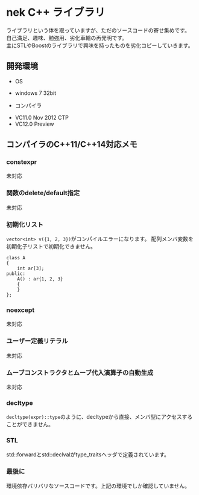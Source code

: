 # nek C++ ライブラリ
ライブラリという体を取っていますが、ただのソースコードの寄せ集めです。  
自己満足、趣味、勉強用、劣化車輪の再発明です。  
主にSTLやBoostのライブラリで興味を持ったものを劣化コピーしていきます。

## 開発環境
 * OS
  - windows 7 32bit
 * コンパイラ
  - VC11.0 Nov 2012 CTP
  - VC12.0 Preview

## コンパイラのC++11/C++14対応メモ

### constexpr
未対応

### 関数のdelete/default指定
未対応

### 初期化リスト
`vector<int> v({1, 2, 3})`がコンパイルエラーになります。 
配列メンバ変数を初期化子リストで初期化できません。

    class A
    {
        int ar[3];
    public:
        A() : ar{1, 2, 3}
        {
        }
    };

### noexcept
未対応

### ユーザー定義リテラル
未対応

### ムーブコンストラクタとムーブ代入演算子の自動生成
未対応

### decltype
`decltype(expr)::type`のように、decltypeから直接、メンバ型にアクセスすることができません。

### STL  
std::forwardとstd::declvalがtype_traitsヘッダで定義されています。

### 最後に  
環境依存バリバリなソースコードです。上記の環境でしか確認していません。
